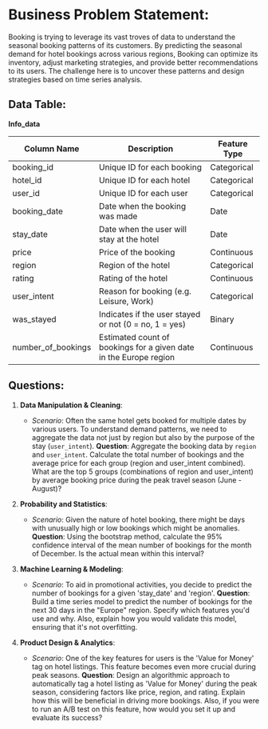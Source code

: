# **Business Problem Statement:**
Booking is trying to leverage its vast troves of data to understand the seasonal booking patterns of its customers. By predicting the seasonal demand for hotel bookings across various regions, Booking can optimize its inventory, adjust marketing strategies, and provide better recommendations to its users. The challenge here is to uncover these patterns and design strategies based on time series analysis.

## **Data Table:**

**Info_data**

| Column Name | Description | Feature Type |
|-------------|-------------|--------------|
| booking_id | Unique ID for each booking | Categorical |
| hotel_id | Unique ID for each hotel | Categorical |
| user_id | Unique ID for each user | Categorical |
| booking_date | Date when the booking was made | Date |
| stay_date | Date when the user will stay at the hotel | Date |
| price | Price of the booking | Continuous |
| region | Region of the hotel | Categorical |
| rating | Rating of the hotel | Continuous |
| user_intent | Reason for booking (e.g. Leisure, Work) | Categorical |
| was_stayed | Indicates if the user stayed or not (0 = no, 1 = yes) | Binary |
| number_of_bookings | Estimated count of bookings for a given date in the Europe region | Continuous|

## **Questions:**

1. **Data Manipulation & Cleaning**:
    - *Scenario*: Often the same hotel gets booked for multiple dates by various users. To understand demand patterns, we need to aggregate the data not just by region but also by the purpose of the stay (`user_intent`).
    **Question**: Aggregate the booking data by `region` and `user_intent`. Calculate the total number of bookings and the average price for each group (region and user_intent combined). What are the top 5 groups (combinations of region and user_intent) by average booking price during the peak travel season (June - August)?

2. **Probability and Statistics**:
    - *Scenario*: Given the nature of hotel booking, there might be days with unusually high or low bookings which might be anomalies.
    **Question**: Using the bootstrap method, calculate the 95% confidence interval of the mean number of bookings for the month of December. Is the actual mean within this interval?

3. **Machine Learning & Modeling**:
    - *Scenario*: To aid in promotional activities, you decide to predict the number of bookings for a given 'stay_date' and 'region'.
    **Question**: Build a time series model to predict the number of bookings for the next 30 days in the "Europe" region. Specify which features you'd use and why. Also, explain how you would validate this model, ensuring that it's not overfitting.  

4. **Product Design & Analytics**:
    - *Scenario*: One of the key features for users is the 'Value for Money' tag on hotel listings. This feature becomes even more crucial during peak seasons.
    **Question**: Design an algorithmic approach to automatically tag a hotel listing as 'Value for Money' during the peak season, considering factors like price, region, and rating. Explain how this will be beneficial in driving more bookings. Also, if you were to run an A/B test on this feature, how would you set it up and evaluate its success?  

